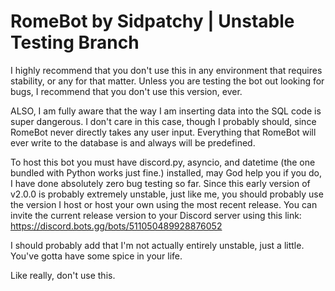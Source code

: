 # RomeBot by Sidpatchy | Unstable Testing Branch
I highly recommend that you don't use this in any environment that requires stability, or any for that matter. Unless you are testing the bot out looking for bugs, I recommend that you don't use this version, ever.

ALSO, I am fully aware that the way I am inserting data into the SQL code is super dangerous. I don't care in this case, though I probably should, since RomeBot never directly takes any user input. Everything that RomeBot will ever write to the database is and always will be predefined.

To host this bot you must have discord.py, asyncio, and datetime (the one bundled with Python works just fine.) installed, may God help you if you do, I have done absolutely zero bug testing so far. Since this early version of v2.0.0 is probably extremely unstable, just like me, you should probably use the version I host or host your own using the most recent release. You can invite the current release version to your Discord server using this link: https://discord.bots.gg/bots/511050489928876052

I should probably add that I'm not actually entirely unstable, just a little. You've gotta have some spice in your life.

Like really, don't use this.
